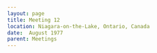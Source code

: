 ```yaml
---
layout: page
title: Meeting 12
location: Niagara-on-the-Lake, Ontario, Canada
date:  August 1977
parent: Meetings
---
```

